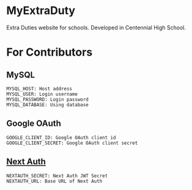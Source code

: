# MyExtraDuty
Extra Duties website for schools. Developed in Centennial High School.

# For Contributors

## MySQL
```
MYSQL_HOST: Host address
MYSQL_USER: Login username
MYSQL_PASSWORD: Login password
MYSQL_DATABASE: Using database
```

## Google OAuth
```
GOOGLE_CLIENT_ID: Google OAuth client id
GOOGLE_CLIENT_SECRET: Google OAuth client secret
```

## [Next Auth](https://next-auth.js.org/configuration/options)
```
NEXTAUTH_SECRET: Next Auth JWT Secret
NEXTAUTH_URL: Base URL of Next Auth
```